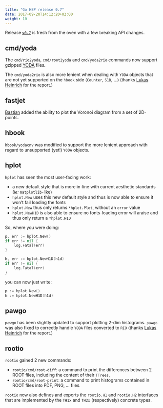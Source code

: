 ```yaml
---
title: "Go HEP release 0.7"
date: 2017-09-20T14:12:20+02:00
weight: 10
---
```


Release [`v0.7`](https://github.com/go-hep/hep/tree/v0.7) is fresh from the oven with a few breaking API changes.

## cmd/yoda

The `cmd/rio2yoda`, `cmd/root2yoda` and `cmd/yoda2rio` commands now support gzipped [YODA](https://yoda.hepforge.org) files.

The `cmd/yoda2rio` is also more lenient when dealing with `YODA` objects that are not yet supported on the `hbook` side (`Counter`, `S1D`, ...) (thanks [Lukas Heinrich](https://github.com/lukasheinrich) for the report.)

## fastjet

[Bastian](https://github.com/Bastiantheone) added the ability to plot the Voronoi diagram from a set of 2D-points.

## hbook

`hbook/yodacnv` was modified to support the more lenient approach with regard to unsupported (yet!) `YODA` objects.

## hplot

`hplot` has seen the most user-facing work:

- a new default style that is more in-line with current aesthetic standards (_ie:_ `matplotlib`-like)
- `hplot.New` uses this new default style and thus is now able to ensure it won't fail loading the fonts
- `hplot.New` thus only returns `*hplot.Plot`, without an `error` value
- `hplot.NewH1D` is also able to ensure no fonts-loading error will araise and thus only return a `*hplot.H1D`

So, where you were doing:

```go
p, err := hplot.New()
if err != nil {
	log.Fatal(err)
}

h, err := hplot.NewH1D(h1d)
if err != nil {
	log.Fatal(err)
}
```

you can now just write:

```go
p := hplot.New()
h := hplot.NewH1D(h1d)
```

## pawgo

`pawgo` has been slightly updated to support plotting 2-dim histograms.
`pawgo` was also fixed to correctly handle `YODA` files converted to `RIO` (thanks [Lukas Heinrich](https://github.com/lukasheinrich) for the report.)


## rootio

`rootio` gained 2 new commands:

- `rootio/cmd/root-diff`: a command to print the differences between 2 ROOT files, including the content of their `TTrees`,
- `rootio/cmd/root-print`: a command to print histograms contained in ROOT files into PDF, PNG, ... files.

`rootio` now also defines and exports the `rootio.H1` and `rootio.H2` interfaces that are implemented by the `TH1x` and `TH2x` (respectively) concrete types.
